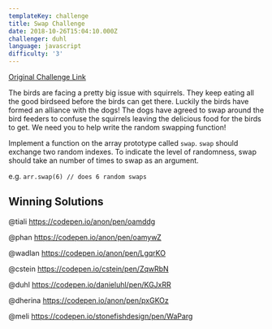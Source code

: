 ```yaml
---
templateKey: challenge
title: Swap Challenge
date: 2018-10-26T15:04:10.000Z
challenger: duhl
language: javascript
difficulty: '3'
---
```


<p>
	<a href="https://codepen.io/WayfairFrontend/pen/pxGPKz/" target="_blank">
  		Original Challenge Link
	</a>
</p>

The birds are facing a pretty big issue with squirrels. They keep eating all the good birdseed before the birds can get there. Luckily the birds have formed an alliance with the dogs! The dogs have agreed to swap around the bird feeders to confuse the squirrels leaving the delicious food for the birds to get. We need you to help write the random swapping function!

Implement a function on the array prototype called `swap`. `swap` should exchange two random indexes. To indicate the level of randomness, swap should take an number of times to swap as an argument.

e.g. `arr.swap(6) // does 6 random swaps`

## Winning Solutions

@tiali https://codepen.io/anon/pen/oamddg

@phan https://codepen.io/anon/pen/oamywZ

@wadlan https://codepen.io/anon/pen/LgqrKO

@cstein https://codepen.io/cstein/pen/ZqwRbN

@duhl https://codepen.io/danieluhl/pen/KGJxRR

@dherina https://codepen.io/anon/pen/pxGKOz

@meli https://codepen.io/stonefishdesign/pen/WaParg
